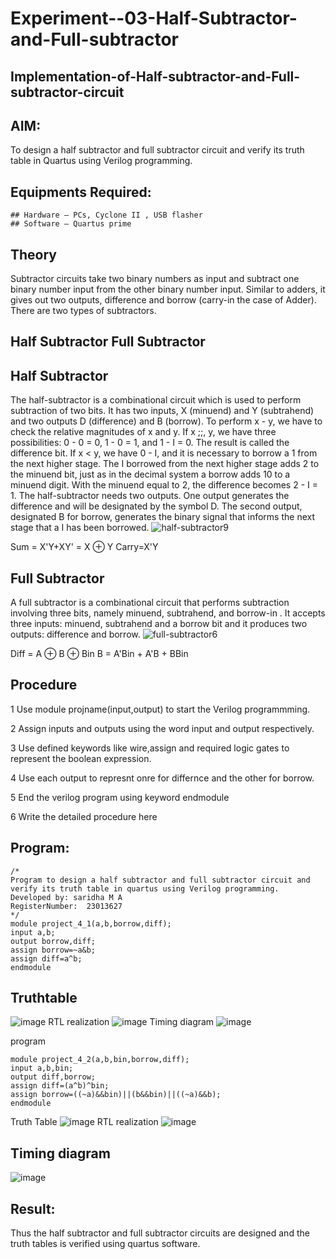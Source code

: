 # Experiment--03-Half-Subtractor-and-Full-subtractor
## Implementation-of-Half-subtractor-and-Full-subtractor-circuit
## AIM:
To design a half subtractor and full subtractor circuit and verify its truth table in Quartus using Verilog programming.

## Equipments Required:
```
## Hardware – PCs, Cyclone II , USB flasher
## Software – Quartus prime
```
## Theory
Subtractor circuits take two binary numbers as input and subtract one binary number input from the other binary number input. Similar to adders, it gives out two outputs, difference and borrow (carry-in the case of Adder). There are two types of subtractors.

## Half Subtractor Full Subtractor
## Half Subtractor
The half-subtractor is a combinational circuit which is used to perform subtraction of two bits. It has two inputs, X (minuend) and Y (subtrahend) and two outputs D (difference) and B (borrow). To perform x - y, we have to check the relative magnitudes of x and y. If x ;;, y, we have three possibilities: 0 - 0 = 0, 1 - 0 = 1, and 1 - I = 0. The result is called the difference bit. If x < y, we have 0 - I, and it is necessary to borrow a 1 from the next higher stage. The I borrowed from the next higher stage adds 2 to the minuend bit, just as in the decimal system a borrow adds 10 to a minuend digit. With the minuend equal to 2, the difference becomes 2 - I = 1. The half-subtractor needs two outputs. One output generates the difference and will be designated by the symbol D. The second output, designated B for borrow, generates the binary signal that informs the next stage that a I has been borrowed.
![half-subtractor9](https://user-images.githubusercontent.com/36288975/166112538-58c3bc7c-ee5d-4e6a-ac8d-8e8328efe27a.png)


Sum = X'Y+XY' = X ⊕ Y
Carry=X'Y

## Full Subtractor
A full subtractor is a combinational circuit that performs subtraction involving three bits, namely minuend, subtrahend, and borrow-in . It accepts three inputs: minuend, subtrahend and a borrow bit and it produces two outputs: difference and borrow. 
![full-subtractor6](https://user-images.githubusercontent.com/36288975/166112541-24c68359-3de8-4674-ae22-8272ffc385ed.png)


Diff = A ⊕ B ⊕ Bin B = A'Bin + A'B + BBin

## Procedure
1 Use module projname(input,output) to start the Verilog programmming.

2 Assign inputs and outputs using the word input and output respectively.

3 Use defined keywords like wire,assign and required logic gates to represent the boolean expression.

4 Use each output to represnt onre for differnce and the other for borrow.

5 End the verilog program using keyword endmodule


6 Write the detailed procedure here 


## Program:
```
/*
Program to design a half subtractor and full subtractor circuit and verify its truth table in quartus using Verilog programming.
Developed by: saridha M A
RegisterNumber:  23013627
*/
module project_4_1(a,b,borrow,diff);
input a,b;
output borrow,diff;
assign borrow=~a&b;
assign diff=a^b;
endmodule
```
## Truthtable
![image](https://github.com/sandhiya2815/Experiment--03-Half-Subtractor-and-Full-subtractor/assets/155123230/db98166a-0c0b-476e-bbd8-1080dd8b5cd7)
RTL realization
![image](https://github.com/sandhiya2815/Experiment--03-Half-Subtractor-and-Full-subtractor/assets/155123230/a54d7160-19d6-4232-92fc-64678cfc10d8)
Timing diagram
![image](https://github.com/sandhiya2815/Experiment--03-Half-Subtractor-and-Full-subtractor/assets/155123230/a9bbe88b-bd09-4922-a1e4-0529b05223a2)

program
```
module project_4_2(a,b,bin,borrow,diff);
input a,b,bin;
output diff,borrow;
assign diff=(a^b)^bin;
assign borrow=((~a)&&bin)||(b&&bin)||((~a)&&b);
endmodule
```
Truth Table
![image](https://github.com/sandhiya2815/Experiment--03-Half-Subtractor-and-Full-subtractor/assets/155123230/3f5204da-6400-41a4-8329-604556d1e73f)
RTL realization
![image](https://github.com/sandhiya2815/Experiment--03-Half-Subtractor-and-Full-subtractor/assets/155123230/d50bdb8c-644d-4f8f-b46a-7b7febbe0a29)
## Timing diagram 
![image](https://github.com/sandhiya2815/Experiment--03-Half-Subtractor-and-Full-subtractor/assets/155123230/5538e80e-a3d6-41a7-b3dc-52ddf1847fd1)

## Result:
Thus the half subtractor and full subtractor circuits are designed and the truth tables is verified using quartus software.
